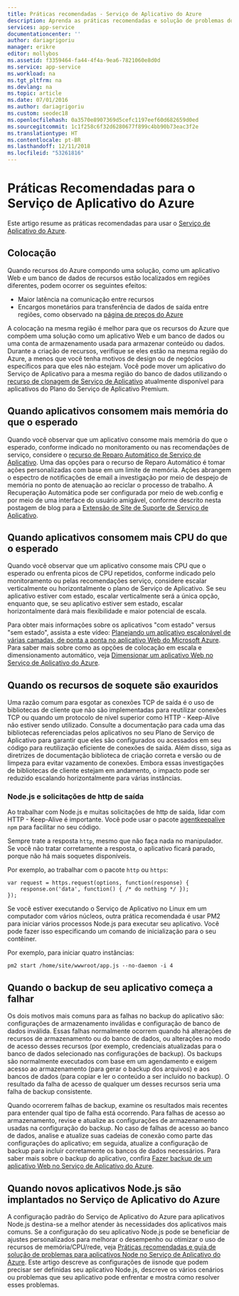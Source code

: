 ```yaml
---
title: Práticas recomendadas - Serviço de Aplicativo do Azure
description: Aprenda as práticas recomendadas e solução de problemas do Serviço de Aplicativo do Azure.
services: app-service
documentationcenter: ''
author: dariagrigoriu
manager: erikre
editor: mollybos
ms.assetid: f3359464-fa44-4f4a-9ea6-7821060e8d0d
ms.service: app-service
ms.workload: na
ms.tgt_pltfrm: na
ms.devlang: na
ms.topic: article
ms.date: 07/01/2016
ms.author: dariagrigoriu
ms.custom: seodec18
ms.openlocfilehash: 0a3570e8907369d5cefc1197eef60d682659d0ed
ms.sourcegitcommit: 1c1f258c6f32d6280677f899c4bb90b73eac3f2e
ms.translationtype: HT
ms.contentlocale: pt-BR
ms.lasthandoff: 12/11/2018
ms.locfileid: "53261816"
---
```

# <a name="best-practices-for-azure-app-service"></a>Práticas Recomendadas para o Serviço de Aplicativo do Azure
Este artigo resume as práticas recomendadas para usar o [Serviço de Aplicativo do Azure](https://go.microsoft.com/fwlink/?LinkId=529714). 

## <a name="colocation"></a>Colocação
Quando recursos do Azure compondo uma solução, como um aplicativo Web e um banco de dados de recursos estão localizados em regiões diferentes, podem ocorrer os seguintes efeitos:

* Maior latência na comunicação entre recursos
* Encargos monetários para transferência de dados de saída entre regiões, como observado na [página de preços do Azure](https://azure.microsoft.com/pricing/details/data-transfers)

A colocação na mesma região é melhor para que os recursos do Azure que compõem uma solução como um aplicativo Web e um banco de dados ou uma conta de armazenamento usada para armazenar conteúdo ou dados. Durante a criação de recursos, verifique se eles estão na mesma região do Azure, a menos que você tenha motivos de design ou de negócios específicos para que eles não estejam. Você pode mover um aplicativo do Serviço de Aplicativo para a mesma região do banco de dados utilizando o [recurso de clonagem de Serviço de Aplicativo](app-service-web-app-cloning.md) atualmente disponível para aplicativos do Plano do Serviço de Aplicativo Premium.   

## <a name="memoryresources"></a>Quando aplicativos consomem mais memória do que o esperado
Quando você observar que um aplicativo consome mais memória do que o esperado, conforme indicado no monitoramento ou nas recomendações de serviço, considere o [recurso de Reparo Automático de Serviço de Aplicativo](https://azure.microsoft.com/blog/auto-healing-windows-azure-web-sites). Uma das opções para o recurso de Reparo Automático é tomar ações personalizadas com base em um limite de memória. Ações abrangem o espectro de notificações de email a investigação por meio de despejo de memória no ponto de atenuação ao reciclar o processo de trabalho. A Recuperação Automática pode ser configurada por meio de web.config e por meio de uma interface do usuário amigável, conforme descrito nesta postagem de blog para a [Extensão de Site de Suporte de Serviço de Aplicativo](https://azure.microsoft.com/blog/additional-updates-to-support-site-extension-for-azure-app-service-web-apps).   

## <a name="CPUresources"></a>Quando aplicativos consomem mais CPU do que o esperado
Quando você observar que um aplicativo consome mais CPU que o esperado ou enfrenta picos de CPU repetidos, conforme indicado pelo monitoramento ou pelas recomendações serviço, considere escalar verticalmente ou horizontalmente o plano de Serviço de Aplicativo. Se seu aplicativo estiver com estado, escalar verticalmente será a única opção, enquanto que, se seu aplicativo estiver sem estado, escalar horizontalmente dará mais flexibilidade e maior potencial de escala. 

Para obter mais informações sobre os aplicativos "com estado" versus "sem estado", assista a este vídeo: [Planejando um aplicativo escalonável de várias camadas, de ponta a ponta no aplicativo Web do Microsoft Azure](https://channel9.msdn.com/Events/TechEd/NorthAmerica/2014/DEV-B414#fbid=?hashlink=fbid). Para saber mais sobre como as opções de colocação em escala e dimensionamento automático, veja [Dimensionar um aplicativo Web no Serviço de Aplicativo do Azure](web-sites-scale.md).  

## <a name="socketresources"></a>Quando os recursos de soquete são exauridos
Uma razão comum para esgotar as conexões TCP de saída é o uso de bibliotecas de cliente que não são implementadas para reutilizar conexões TCP ou quando um protocolo de nível superior como HTTP - Keep-Alive não estiver sendo utilizado. Consulte a documentação para cada uma das bibliotecas referenciadas pelos aplicativos no seu Plano de Serviço de Aplicativo para garantir que eles são configurados ou acessados em seu código para reutilização eficiente de conexões de saída. Além disso, siga as diretrizes de documentação biblioteca de criação correta e versão ou de limpeza para evitar vazamento de conexões. Embora essas investigações de bibliotecas de cliente estejam em andamento, o impacto pode ser reduzido escalando horizontalmente para várias instâncias.

### <a name="nodejs-and-outgoing-http-requests"></a>Node.js e solicitações de http de saída
Ao trabalhar com Node.js e muitas solicitações de http de saída, lidar com HTTP - Keep-Alive é importante. Você pode usar o pacote [agentkeepalive](https://www.npmjs.com/package/agentkeepalive) `npm` para facilitar no seu código.

Sempre trate a resposta `http`, mesmo que não faça nada no manipulador. Se você não tratar corretamente a resposta, o aplicativo ficará parado, porque não há mais soquetes disponíveis.

Por exemplo, ao trabalhar com o pacote `http` ou `https`:

```
var request = https.request(options, function(response) {
    response.on('data', function() { /* do nothing */ });
});
```

Se você estiver executando o Serviço de Aplicativo no Linux em um computador com vários núcleos, outra prática recomendada é usar PM2 para iniciar vários processos Node.js para executar seu aplicativo. Você pode fazer isso especificando um comando de inicialização para o seu contêiner.

Por exemplo, para iniciar quatro instâncias:

```
pm2 start /home/site/wwwroot/app.js --no-daemon -i 4
```

## <a name="appbackup"></a>Quando o backup de seu aplicativo começa a falhar
Os dois motivos mais comuns para as falhas no backup do aplicativo são: configurações de armazenamento inválidas e configuração de banco de dados inválida. Essas falhas normalmente ocorrem quando há alterações de recursos de armazenamento ou do banco de dados, ou alterações no modo de acesso desses recursos (por exemplo, credenciais atualizadas para o banco de dados selecionado nas configurações de backup). Os backups são normalmente executados com base em um agendamento e exigem acesso ao armazenamento (para gerar o backup dos arquivos) e aos bancos de dados (para copiar e ler o conteúdo a ser incluído no backup). O resultado da falha de acesso de qualquer um desses recursos seria uma falha de backup consistente. 

Quando ocorrerem falhas de backup, examine os resultados mais recentes para entender qual tipo de falha está ocorrendo. Para falhas de acesso ao armazenamento, revise e atualize as configurações de armazenamento usadas na configuração do backup. No caso de falhas de acesso ao banco de dados, analise e atualize suas cadeias de conexão como parte das configurações do aplicativo; em seguida, atualize a configuração de backup para incluir corretamente os bancos de dados necessários. Para saber mais sobre o backup do aplicativo, confira [Fazer backup de um aplicativo Web no Serviço de Aplicativo do Azure](web-sites-backup.md).

## <a name="nodejs"></a>Quando novos aplicativos Node.js são implantados no Serviço de Aplicativo do Azure
A configuração padrão do Serviço de Aplicativo do Azure para aplicativos Node.js destina-se a melhor atender às necessidades dos aplicativos mais comuns. Se a configuração do seu aplicativo Node.js pode se beneficiar de ajustes personalizados para melhorar o desempenho ou otimizar o uso de recursos de memória/CPU/rede, veja [Práticas recomendadas e guia de solução de problemas para aplicativos Node no Serviço de Aplicativo do Azure](app-service-web-nodejs-best-practices-and-troubleshoot-guide.md). Este artigo descreve as configurações de iisnode que podem precisar ser definidas seu aplicativo Node.js, descreve os vários cenários ou problemas que seu aplicativo pode enfrentar e mostra como resolver esses problemas.

